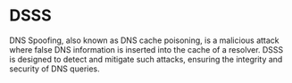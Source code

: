 # DSSS
DNS Spoofing, also known as DNS cache poisoning, is a malicious attack where false DNS information is inserted into the cache of a resolver. DSSS is designed to detect and mitigate such attacks, ensuring the integrity and security of DNS queries.
